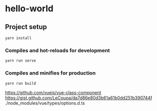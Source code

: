 # hello-world

## Project setup
```
yarn install
```

### Compiles and hot-reloads for development
```
yarn run serve
```

### Compiles and minifies for production
```
yarn run build
```

https://github.com/vuejs/vue-class-component   
https://gist.github.com/LeCoupa/da7d86e80d3b61a61b0dd251b390744f   
./node_modules/vue/types/options.d.ts   
